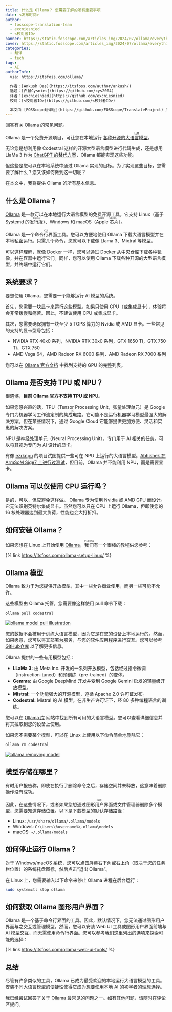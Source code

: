 ```yaml
---
title: 什么是 Ollama？ 您需要了解的所有重要事项
date: <发布时间>
author:
  - fosscope-translation-team
  - excniesnied
  - <校对者ID>
banner: https://static.fosscope.com/articles_img/2024/07/ollama/everything-about-ollama.webp
cover: https://static.fosscope.com/articles_img/2024/07/ollama/everything-about-ollama.webp
categories:
  - 翻译
  - tech
tags:
  - AI
authorInfo: |
  via: https://itsfoss.com/ollama/

  作者：[Ankush Das](https://itsfoss.com/author/ankush/)
  选题：[白鼠Cysnies](https://github.com/cys2004)
  译者：[excniesnied](https://github.com/excniesnied)
  校对：[<校对者ID>](https://github.com/<校对者ID>)

  本文由 [FOSScope翻译组](https://github.com/FOSScope/TranslateProject) 原创编译，[开源观察](https://fosscope.com/) 荣誉推出
---
```


回答有关 Ollama 的常见问题。

<!-- more -->

Ollama 是一个免费开源项目，可让您在本地运行 [各种开源的<ruby>大语言模型<rt>LLM</rt></ruby>](https://itsfoss.com/open-source-llms/)。

无论您是想利用像 Codestral 这样的开源大型语言模型进行代码生成，还是想用 LlaMa 3 作为 [ChatGPT 的替代方案](https://itsfoss.com/open-source-chatgpt-alternatives/)，Ollama 都能实现这些功能。

但这些是您可以在本地系统中通过 Ollama 实现的目标。为了实现这些目标，您需要了解什么？您又该如何做到这一切呢？

在本文中，我将提供 Ollama 的所有基本信息。

## 什么是 Ollama？

[Ollama](https://ollama.com/) 是一款可以在本地运行大语言模型的免费开源工具。它支持 Linux（基于 Systemd 的<ruby>发行版<rt>distros</rt></ruby>）、Windows 和 macOS（<ruby>Apple 芯片<rt>Apple Silicon</rt></ruby>）。

Ollama 是一个<ruby>命令行界面<rt>CLI</rt></ruby>工具。您可以方便地使用 Ollama 下载大语言模型并在本地私密运行。只需几个命令，您就可以下载像 Llama 3、Mixtral 等模型。

可以这样理解，就像 Docker 一样，您可以通过 Docker 从中央仓库下载各种镜像，并在容器中运行它们。同样，您可以使用 Ollama 下载各种开源的大型语言模型，并终端中运行它们。

## 系统要求？

要想使用 Ollama，您需要一个能够运行 AI 模型的系统。

首先，您需要一块显卡来运行这些模型。如果只使用 CPU（或集成显卡），体验将会非常缓慢和痛苦。因此，不建议使用 CPU 或集成显卡。

其次，您需要确保拥有一块至少 5 TOPS 算力的 Nvidia 或 AMD 显卡。一些常见的支持的显卡型号包括：

- NVIDIA RTX 40x0 系列，NVIDIA RTX 30x0 系列，GTX 1650 Ti，GTX 750 Ti，GTX 750
- AMD Vega 64，AMD Radeon RX 6000 系列，AMD Radeon RX 7000 系列

您可以在 [Ollama 官方文档](https://github.com/ollama/ollama/blob/main/docs/gpu.md) 中找到支持的 GPU 的完整列表。

## Ollama 是否支持 TPU 或 NPU？

很遗憾，**目前 Ollama 官方不支持 TPU 或 NPU**。

如果您感兴趣的话，TPU（Tensor Processing Unit，张量处理单元）是 Google 专门为机器学习工作流定制的<ruby>集成电路<rt>IC</rt></ruby>。它可能不是运行机器学习模型最强大的解决方案。但在某些情况下，通过 Google Cloud 它能够提供更加方便、灵活和实惠的解决方案。

NPU 是神经处理单元（Neural Processing Unit），专门用于 AI 相关的任务。可以将其视为专门为 AI 设计的显卡。

有像 [ezrknpu](https://github.com/Pelochus/ezrknpu) 的项目试图提供一些可在 NPU 上运行的大语言模型。[Abhishek 在 ArmSoM Sige7 上进行过测试](https://itsfoss.com/arosom-sige7-review/)，但目前，Ollama 并不能利用 NPU，而是需要显卡。

## Ollama 可以仅使用 CPU 运行吗？

是的，可以，但应避免这样做。 Ollama 专为使用 Nvidia 或 AMD GPU 而设计。 它无法识别英特尔集成显卡。虽然您可以只在 CPU 上运行 Ollama，但即使您的 16 核处理器达到最大负荷，性能也会大打折扣。

## 如何安装 Ollama？

如果您想在 Linux 上开始使用 [Ollama](https://itsfoss.com/ollama-setup-linux/)，<ruby>我们<rt>It's FOSS</rt></ruby>有一个很棒的教程供您参考：

{% link https://itsfoss.com/ollama-setup-linux/ %}

## Ollama 模型

Ollama 致力于为您提供开放模型，其中一些允许商业使用，而另一些可能不允许。

这些模型由 Ollama 托管，您需要像这样使用 pull 命令下载：

```bash
ollama pull codestral
```

[![ollama model pull illustration](https://static.fosscope.com/articles_img/2024/07/ollama/ubuntu-ollama-model-pull.webp)](https://static.fosscope.com/articles_img/2024/07/ollama/ubuntu-ollama-model-pull.webp)

您的数据不会被用于训练大语言模型，因为它是在您的设备上本地运行的。然而，如果愿意，您可以将其部署为服务，与您的软件应用程序进行交互。您可以参考 [GitHub仓库](https://github.com/ollama/ollama) 以了解更多信息。

Ollama 提供的一些有用模型包括：

- **LLaMa 3:** 由 Meta Inc. 开发的一系列开放模型，包括经过指令微调（instruction-tuned）和预训练（pre-trained）的变体。
- **Gemma:** 由 Google DeepMind 开发并受到 Google Gemini 启发的轻量级开放模型。
- **Mistral:** 一个功能强大的开源模型，遵循 Apache 2.0 许可证发布。
- **Codestral:** Mistral 的 AI 模型，在非生产许可证下，经 80 多种编程语言的训练。

您可以在 [Ollama 库](https://ollama.com/library?ref=itsfoss.com) 网站中找到所有可用的大语言模型。您可以查看详细信息并将其拉取到您的设备上使用。

如果您不需要某个模型，可以在 Linux 上使用以下命令简单地删除它：

```bash
ollama rm codestral
```

[![ollama removing model](https://static.fosscope.com/articles_img/2024/07/ollama/ollama-remove-model.webp)](https://static.fosscope.com/articles_img/2024/07/ollama/ollama-remove-model.webp)

## 模型存储在哪里？

有时用户报告称，即使在执行了删除命令之后，存储空间并未释放，这意味着删除操作没有成功。

因此，在这些情况下，或者如果您想通过<ruby>图形用户界面<rt>GUI</rt></ruby>或文件管理器删除多个模型，您需要知道存储位置。以下是下载模型的默认存储路径：

- Linux: `/usr/share/ollama/.ollama/models`
- Windows: `C:\Users\%username%\.ollama\models`
- macOS: `~/.ollama/models`

## 如何停止运行 Ollama？

对于 Windows/macOS 系统，您可以点击屏幕右下角或右上角（取决于您的任务栏位置）的系统托盘图标，然后点击“退出 Ollama”。

在 Linux 上，您需要输入以下命令来停止 Ollama 进程在后台运行：

```bash
sudo systemctl stop ollama
```

## 如何获取 Ollama 图形用户界面？

Ollama 是一个基于命令行界面的工具。因此，默认情况下，您无法通过图形用户界面与之交互或管理模型。然而，您可以安装 Web UI 工具或图形用户界面前端与 AI 模型交互，而无需使用命令行界面。您可以参考我们这里列出的选项来探索可能的选择：

{% link https://itsfoss.com/ollama-web-ui-tools/ %}

## 总结

尽管有许多类似的工具，Ollama 已成为最受欢迎的本地运行大语言模型的工具。安装不同大语言模型的便捷性使得它成为想要使用本地 AI 的初学者的理想选择。

我已经尝试回答了关于 Ollama 最常见的问题之一。如有其他问题，请随时在评论区提问。
